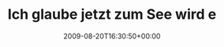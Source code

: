 ---
retweeted: false
source: <a href="http://twitter.com" rel="nofollow">Twitter Web Client</a>
entities:
  hashtags:
  - text: Leipzig
    indices:
    - '77'
    - '85'
  - text: Wasser
    indices:
    - '88'
    - '95'
  symbols: []
  user_mentions: []
  urls: []
display_text_range:
- '0'
- '96'
favorite_count: '0'
id_str: '3430206078'
truncated: false
retweet_count: '0'
id: '3430206078'
created_at: Thu Aug 20 16:30:50 +0000 2009
favorited: false
full_text: 'Ich glaube jetzt zum See wird eine wüste Trampelei. Alternativvorschläge
  für #Leipzig + #Wasser?'
lang: de
tags:
- Leipzig
- Wasser
- pesos:twitter
date: '2009-08-20T16:30:50+00:00'
src: https://twitter.com/bascht/status/3430206078
original_url: https://twitter.com/bascht/status/3430206078
type: twitter_tweet
text: 'Ich glaube jetzt zum See wird eine wüste Trampelei. Alternativvorschläge für
  #Leipzig + #Wasser?'
title: Ich glaube jetzt zum See wird e

---